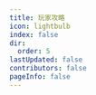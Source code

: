 ```yaml
---
title: 玩家攻略
icon: lightbulb
index: false
dir:
  order: 5
lastUpdated: false
contributors: false
pageInfo: false
---
```


<Catalog></Catalog>
